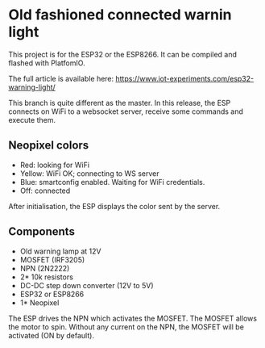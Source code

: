 # Old fashioned connected warnin light
This project is for the ESP32 or the ESP8266.
It can be compiled and flashed with PlatfomIO.

The full article is available here:
https://www.iot-experiments.com/esp32-warning-light/

This branch is quite different as the master.
In this release, the ESP connects on WiFi to a websocket server, receive some commands and execute them.

## Neopixel colors
* Red: looking for WiFi
* Yellow: WiFi OK; connecting to WS server
* Blue: smartconfig enabled. Waiting for WiFi credentials.
* Off: connected

After initialisation, the ESP displays the color sent by the server.

## Components
* Old warning lamp at 12V
* MOSFET (IRF3205)
* NPN (2N2222)
* 2* 10k resistors
* DC-DC step down converter (12V to 5V)
* ESP32 or ESP8266
* 1* Neopixel

The ESP drives the NPN which activates the MOSFET.
The MOSFET allows the motor to spin.
Without any current on the NPN, the MOSFET will be activated (ON by default).